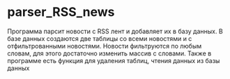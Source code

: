 # parser_RSS_news
Программа парсит новости с RSS лент и добавляет их в базу данных. В базе данных создаются две таблицы со всеми новостями и с отфильтрованными новостями.
Новости фильтруются по любым словам, для этого достаточно изменить массив с словами. 
Также в программе есть функция для удаления таблиц, чтения данных из базы данных 
